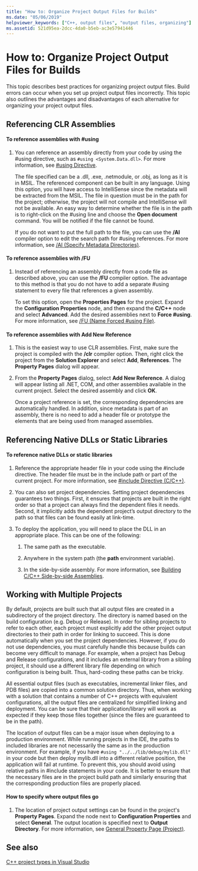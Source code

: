 ```yaml
---
title: "How to: Organize Project Output Files for Builds"
ms.date: "05/06/2019"
helpviewer_keywords: ["C++, output files", "output files, organizing"]
ms.assetid: 521d95ea-2dcc-4da0-b5eb-ac3e57941446
---
```

# How to: Organize Project Output Files for Builds

This topic describes best practices for organizing project output files. Build errors can occur when you set up project output files incorrectly. This topic also outlines the advantages and disadvantages of each alternative for organizing your project output files.

## Referencing CLR Assemblies

#### To reference assemblies with #using

1. You can reference an assembly directly from your code by using the #using directive, such as `#using <System.Data.dll>`. For more information, see [#using Directive](../preprocessor/hash-using-directive-cpp.md).

   The file specified can be a .dll, .exe, .netmodule, or .obj, as long as it is in MSIL. The referenced component can be built in any language. Using this option, you will have access to IntelliSense since the metadata will be extracted from the MSIL. The file in question must be in the path for the project; otherwise, the project will not compile and IntelliSense will not be available. An easy way to determine whether the file is in the path is to right-click on the #using line and choose the **Open document** command. You will be notified if the file cannot be found.

   If you do not want to put the full path to the file, you can use the **/AI** compiler option to edit the search path for #using references. For more information, see [/AI (Specify Metadata Directories)](reference/ai-specify-metadata-directories.md).

#### To reference assemblies with /FU

1. Instead of referencing an assembly directly from a code file as described above, you can use the **/FU** compiler option. The advantage to this method is that you do not have to add a separate #using statement to every file that references a given assembly.

   To set this option, open the **Properties Pages** for the project. Expand the **Configuration Properties** node, and then expand the **C/C++** node and select **Advanced**. Add the desired assemblies next to **Force #using**. For more information, see [/FU (Name Forced #using File)](reference/fu-name-forced-hash-using-file.md).

#### To reference assemblies with Add New Reference

1. This is the easiest way to use CLR assemblies. First, make sure the project is compiled with the **/clr** compiler option. Then, right click the project from the **Solution Explorer** and select **Add**, **References**. The **Property Pages** dialog will appear.

1. From the **Property Pages** dialog, select **Add New Reference**. A dialog will appear listing all .NET, COM, and other assemblies available in the current project. Select the desired assembly and click **OK**.

   Once a project reference is set, the corresponding dependencies are automatically handled. In addition, since metadata is part of an assembly, there is no need to add a header file or prototype the elements that are being used from managed assemblies.

## Referencing Native DLLs or Static Libraries

#### To reference native DLLs or static libraries

1. Reference the appropriate header file in your code using the #include directive. The header file must be in the include path or part of the current project. For more information, see [#include Directive (C/C++)](../preprocessor/hash-include-directive-c-cpp.md).

1. You can also set project dependencies. Setting project dependencies guarantees two things. First, it ensures that projects are built in the right order so that a project can always find the dependent files it needs. Second, it implicitly adds the dependent project’s output directory to the path so that files can be found easily at link-time.

1. To deploy the application, you will need to place the DLL in an appropriate place. This can be one of the following:

   1. The same path as the executable.

   1. Anywhere in the system path (the **path** environment variable).

   1. In the side-by-side assembly. For more information, see [Building C/C++ Side-by-side Assemblies](building-c-cpp-side-by-side-assemblies.md).

## Working with Multiple Projects

By default, projects are built such that all output files are created in a subdirectory of the project directory. The directory is named based on the build configuration (e.g. Debug or Release). In order for sibling projects to refer to each other, each project must explicitly add the other project output directories to their path in order for linking to succeed. This is done automatically when you set the project dependencies. However, if you do not use dependencies, you must carefully handle this because builds can become very difficult to manage. For example, when a project has Debug and Release configurations, and it includes an external library from a sibling project, it should use a different library file depending on which configuration is being built. Thus, hard-coding these paths can be tricky.

All essential output files (such as executables, incremental linker files, and PDB files) are copied into a common solution directory. Thus, when working with a solution that contains a number of C++ projects with equivalent configurations, all the output files are centralized for simplified linking and deployment. You can be sure that their application/library will work as expected if they keep those files together (since the files are guaranteed to be in the path).

The location of output files can be a major issue when deploying to a production environment. While running projects in the IDE, the paths to included libraries are not necessarily the same as in the production environment. For example, if you have `#using "../../lib/debug/mylib.dll"` in your code but then deploy mylib.dll into a different relative position, the application will fail at runtime. To prevent this, you should avoid using relative paths in #include statements in your code. It is better to ensure that the necessary files are in the project build path and similarly ensuring that the corresponding production files are properly placed.

#### How to specify where output files go

1. The location of project output settings can be found in the project's **Property Pages**. Expand the node next to **Configuration Properties** and select **General**. The output location is specified next to **Output Directory**. For more information, see [General Property Page (Project)](reference/general-property-page-project.md).

## See also

[C++ project types in Visual Studio](reference/visual-cpp-project-types.md)
